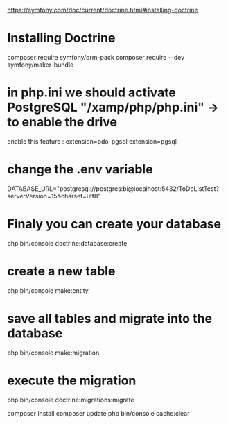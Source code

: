 
<!-- documentation   -->
https://symfony.com/doc/current/doctrine.html#installing-doctrine
# Installing Doctrine
composer require symfony/orm-pack
composer require --dev symfony/maker-bundle
# in php.ini we should activate PostgreSQL "/xamp/php/php.ini" -> to enable the drive
enable this feature : 
extension=pdo_pgsql
extension=pgsql
# change the .env variable
DATABASE_URL="postgresql://postgres:bi@localhost:5432/ToDoListTest?serverVersion=15&charset=utf8"
# Finaly you can create your database
php bin/console doctrine:database:create
# create a new table
php bin/console make:entity
# save all tables and migrate into the database
php bin/console make:migration
# execute the migration
php bin/console doctrine:migrations:migrate



<!-- setUp Project -->
composer install
composer update
php bin/console cache:clear

